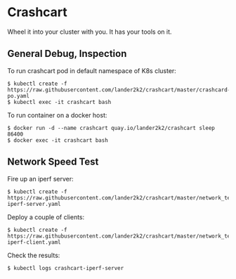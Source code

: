 # Crashcart

Wheel it into your cluster with you.  It has your tools on it.

## General Debug, Inspection

To run crashcart pod in default namespace of K8s cluster:

```
$ kubectl create -f https://raw.githubusercontent.com/lander2k2/crashcart/master/crashcard-po.yaml
$ kubectl exec -it crashcart bash
```

To run container on a docker host:

```
$ docker run -d --name crashcart quay.io/lander2k2/crashcart sleep 86400
$ docker exec -it crashcart bash
```

## Network Speed Test

Fire up an iperf server:

```
$ kubectl create -f https://raw.githubusercontent.com/lander2k2/crashcart/master/network_test/crashcart-iperf-server.yaml
```

Deploy a couple of clients:

```
$ kubectl create -f https://raw.githubusercontent.com/lander2k2/crashcart/master/network_test/crashcart-iperf-client.yaml
```

Check the results:

```
$ kubectl logs crashcart-iperf-server
```

